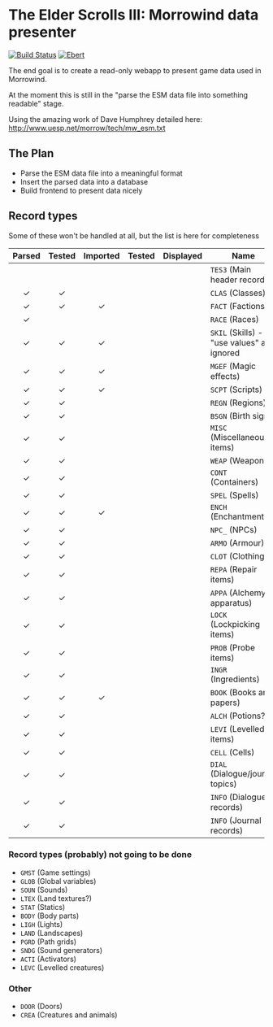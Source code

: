 # The Elder Scrolls III: Morrowind data presenter

[![Build Status](https://travis-ci.org/sevenseacat/esm-data-presenter.svg?branch=master)](https://travis-ci.org/sevenseacat/esm-data-presenter)
[![Ebert](https://ebertapp.io/github/sevenseacat/esm-data-presenter.svg)](https://ebertapp.io/github/sevenseacat/esm-data-presenter)

The end goal is to create a read-only webapp to present game data used in Morrowind.

At the moment this is still in the "parse the ESM data file into something readable" stage.

Using the amazing work of Dave Humphrey detailed here: http://www.uesp.net/morrow/tech/mw_esm.txt

## The Plan

- Parse the ESM data file into a meaningful format
- Insert the parsed data into a database
- Build frontend to present data nicely

## Record types

Some of these won't be handled at all, but the list is here for completeness

| Parsed | Tested | Imported | Tested | Displayed | Name |
| :---:  | :---:  | :---:    | :---:  | :---:     |------|
|        |        |          |        |           | `TES3` (Main header record) |
| ✓      | ✓      |          |        |           | `CLAS` (Classes) |
| ✓      | ✓      | ✓        |        |           | `FACT` (Factions) |
| ✓      |        |          |        |           | `RACE` (Races) |
| ✓      | ✓      | ✓        |        |           | `SKIL` (Skills) - "use values" are ignored |
| ✓      | ✓      | ✓        |        |           | `MGEF` (Magic effects) |
| ✓      | ✓      | ✓        |        |           | `SCPT` (Scripts) |
| ✓      | ✓      |          |        |           | `REGN` (Regions) |
| ✓      | ✓      |          |        |           | `BSGN` (Birth signs) |
| ✓      | ✓      |          |        |           | `MISC` (Miscellaneous items) |
| ✓      | ✓      |          |        |           | `WEAP` (Weapons) |
| ✓      | ✓      |          |        |           | `CONT` (Containers) |
| ✓      | ✓      |          |        |           | `SPEL` (Spells) |
| ✓      | ✓      | ✓        |        |           | `ENCH` (Enchantments) |
| ✓      | ✓      |          |        |           | `NPC_` (NPCs) |
| ✓      | ✓      |          |        |           | `ARMO` (Armour) |
| ✓      | ✓      |          |        |           | `CLOT` (Clothing) |
| ✓      | ✓      |          |        |           | `REPA` (Repair items) |
| ✓      | ✓      |          |        |           | `APPA` (Alchemy apparatus) |
| ✓      | ✓      |          |        |           | `LOCK` (Lockpicking items) |
| ✓      | ✓      |          |        |           | `PROB` (Probe items) |
| ✓      | ✓      |          |        |           | `INGR` (Ingredients) |
| ✓      | ✓      | ✓        |        |           | `BOOK` (Books and papers) |
| ✓      | ✓      |          |        |           | `ALCH` (Potions?) |
| ✓      | ✓      |          |        |           | `LEVI` (Levelled items) |
| ✓      | ✓      |          |        |           | `CELL` (Cells) |
| ✓      | ✓      |          |        |           | `DIAL` (Dialogue/journal topics) |
| ✓      | ✓      |          |        |           | `INFO` (Dialogue records) |
| ✓      | ✓      |          |        |           | `INFO` (Journal records) |

### Record types (probably) not going to be done

- `GMST` (Game settings)
- `GLOB` (Global variables)
- `SOUN` (Sounds)
- `LTEX` (Land textures?)
- `STAT` (Statics)
- `BODY` (Body parts)
- `LIGH` (Lights)
- `LAND` (Landscapes)
- `PGRD` (Path grids)
- `SNDG` (Sound generators)
- `ACTI` (Activators)
- `LEVC` (Levelled creatures)

### Other

- `DOOR` (Doors)
- `CREA` (Creatures and animals)
